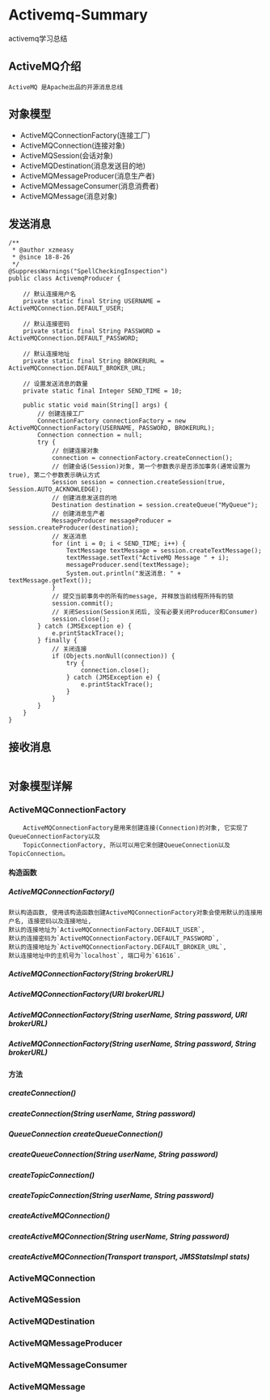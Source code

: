 # Activemq-Summary
activemq学习总结
## ActiveMQ介绍
    ActiveMQ 是Apache出品的开源消息总线
## 对象模型
* ActiveMQConnectionFactory(连接工厂)
* ActiveMQConnection(连接对象)
* ActiveMQSession(会话对象)
* ActiveMQDestination(消息发送目的地)
* ActiveMQMessageProducer(消息生产者)
* ActiveMQMessageConsumer(消息消费者)
* ActiveMQMessage(消息对象)
## 发送消息
```
/**
 * @author xzmeasy
 * @since 18-8-26
 */
@SuppressWarnings("SpellCheckingInspection")
public class ActivemqProducer {

    // 默认连接用户名
    private static final String USERNAME = ActiveMQConnection.DEFAULT_USER;

    // 默认连接密码
    private static final String PASSWORD = ActiveMQConnection.DEFAULT_PASSWORD;

    // 默认连接地址
    private static final String BROKERURL = ActiveMQConnection.DEFAULT_BROKER_URL;

    // 设置发送消息的数量
    private static final Integer SEND_TIME = 10;

    public static void main(String[] args) {
        // 创建连接工厂
        ConnectionFactory connectionFactory = new ActiveMQConnectionFactory(USERNAME, PASSWORD, BROKERURL);
        Connection connection = null;
        try {
            // 创建连接对象
            connection = connectionFactory.createConnection();
            // 创建会话(Session)对象, 第一个参数表示是否添加事务(通常设置为true), 第二个参数表示确认方式
            Session session = connection.createSession(true, Session.AUTO_ACKNOWLEDGE);
            // 创建消息发送目的地
            Destination destination = session.createQueue("MyQueue");
            // 创建消息生产者
            MessageProducer messageProducer = session.createProducer(destination);
            // 发送消息
            for (int i = 0; i < SEND_TIME; i++) {
                TextMessage textMessage = session.createTextMessage();
                textMessage.setText("ActiveMQ Message " + i);
                messageProducer.send(textMessage);
                System.out.println("发送消息: " + textMessage.getText());
            }
            // 提交当前事务中的所有的message, 并释放当前线程所持有的锁
            session.commit();
            // 关闭Session(Session关闭后, 没有必要关闭Producer和Consumer)
            session.close();
        } catch (JMSException e) {
            e.printStackTrace();
        } finally {
            // 关闭连接
            if (Objects.nonNull(connection)) {
                try {
                    connection.close();
                } catch (JMSException e) {
                    e.printStackTrace();
                }
            }
        }
    }
}
```
## 接收消息
```

```
## 对象模型详解
### ActiveMQConnectionFactory
        ActiveMQConnectionFactory是用来创建连接(Connection)的对象, 它实现了QueueConnectionFactory以及
        TopicConnectionFactory, 所以可以用它来创建QueueConnection以及TopicConnection。
#### 构造函数
##### ActiveMQConnectionFactory()
    默认构造函数, 使用该构造函数创建ActiveMQConnectionFactory对象会使用默认的连接用户名, 连接密码以及连接地址, 
    默认的连接地址为`ActiveMQConnectionFactory.DEFAULT_USER`, 
    默认的连接密码为`ActiveMQConnectionFactory.DEFAULT_PASSWORD`,
    默认的连接地址为`ActiveMQConnectionFactory.DEFAULT_BROKER_URL`, 
    默认连接地址中的主机号为`localhost`, 端口号为`61616`.
##### ActiveMQConnectionFactory(String brokerURL)
##### ActiveMQConnectionFactory(URI brokerURL)
##### ActiveMQConnectionFactory(String userName, String password, URI brokerURL)
##### ActiveMQConnectionFactory(String userName, String password, String brokerURL)
#### 方法
##### createConnection()
##### createConnection(String userName, String password)
##### QueueConnection createQueueConnection()
##### createQueueConnection(String userName, String password)
##### createTopicConnection()
##### createTopicConnection(String userName, String password)
##### createActiveMQConnection()
##### createActiveMQConnection(String userName, String password)
##### createActiveMQConnection(Transport transport, JMSStatsImpl stats)
### ActiveMQConnection

### ActiveMQSession

### ActiveMQDestination

### ActiveMQMessageProducer

### ActiveMQMessageConsumer

### ActiveMQMessage
